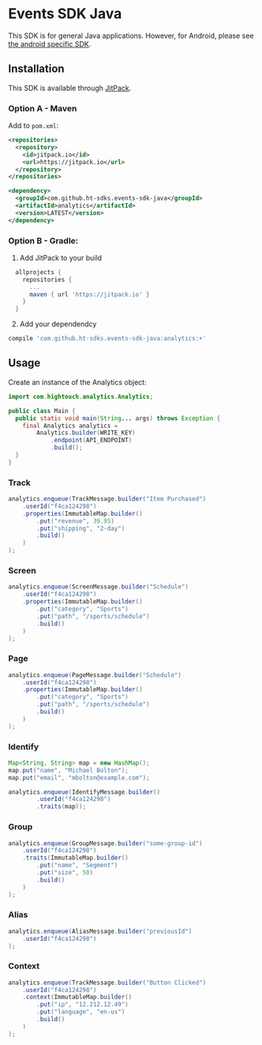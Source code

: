 # Events SDK Java

This SDK is for general Java applications. However, for Android, please see [the android specific SDK](https://github.com/ht-sdks/events-sdk-android).

## Installation

This SDK is available through [JitPack](https://jitpack.io/#ht-sdks/events-sdk-java/).

### Option A - Maven

Add to `pom.xml`:

```xml
<repositories>
  <repository>
    <id>jitpack.io</id>
    <url>https://jitpack.io</url>
  </repository>
</repositories>
```

```xml
<dependency>
  <groupId>com.github.ht-sdks.events-sdk-java</groupId>
  <artifactId>analytics</artifactId>
  <version>LATEST</version>
</dependency>
```

### Option B - Gradle:

1. Add JitPack to your build

```gradle
  allprojects {
    repositories {
      ...
      maven { url 'https://jitpack.io' }
    }
  }
```

2. Add your dependendcy

```gradle
compile 'com.github.ht-sdks.events-sdk-java:analytics:+'
```

## Usage

Create an instance of the Analytics object:

```java
import com.hightouch.analytics.Analytics;

public class Main {
  public static void main(String... args) throws Exception {
    final Analytics analytics =
        Analytics.builder(WRITE_KEY)
            .endpoint(API_ENDPOINT)
            .build();
  }
}
```

### Track

```java
analytics.enqueue(TrackMessage.builder("Item Purchased")
    .userId("f4ca124298")
    .properties(ImmutableMap.builder()
        .put("revenue", 39.95)
        .put("shipping", "2-day")
        .build()
    )
);
```

### Screen

```java
analytics.enqueue(ScreenMessage.builder("Schedule")
    .userId("f4ca124298")
    .properties(ImmutableMap.builder()
        .put("category", "Sports")
        .put("path", "/sports/schedule")
        .build()
    )
);
```

### Page

```java
analytics.enqueue(PageMessage.builder("Schedule")
    .userId("f4ca124298")
    .properties(ImmutableMap.builder()
        .put("category", "Sports")
        .put("path", "/sports/schedule")
        .build()
    )
);
```

### Identify

```java
Map<String, String> map = new HashMap();
map.put("name", "Michael Bolton");
map.put("email", "mbolton@example.com");

analytics.enqueue(IdentifyMessage.builder()
        .userId("f4ca124298")
        .traits(map));
```

### Group

```java
analytics.enqueue(GroupMessage.builder("some-group-id")
    .userId("f4ca124298")
    .traits(ImmutableMap.builder()
        .put("name", "Segment")
        .put("size", 50)
        .build()
    )
);
```

### Alias

```java
analytics.enqueue(AliasMessage.builder("previousId")
    .userId("f4ca124298")
);
```

### Context

```java
analytics.enqueue(TrackMessage.builder("Button Clicked")
    .userId("f4ca124298")
    .context(ImmutableMap.builder()
        .put("ip", "12.212.12.49")
        .put("language", "en-us")
        .build()
    )
);
```
